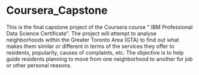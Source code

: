 # Coursera_Capstone

This is the final capstone project of the Coursera course " IBM Professional Data Science Certificate". The project will attempt to analyse neighborhoods within the Greater Toronto Area (GTA) to find out what makes them similar or different in terms of the services they offer to residents, popularity, causes of complaints, etc. The objective is to help guide residents planning to move from one neighborhood to another for job or other personal reasons.
